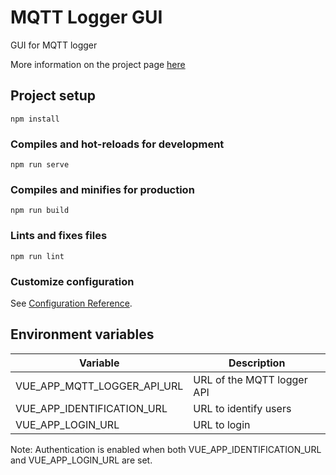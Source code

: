 # MQTT Logger GUI

GUI for MQTT logger

More information on the project page [here](https://articles.maximemoreillon.com/articles/5aa92bbf-956c-43a9-8f3c-e0bdacd6412d)

## Project setup

```
npm install
```

### Compiles and hot-reloads for development

```
npm run serve
```

### Compiles and minifies for production

```
npm run build
```

### Lints and fixes files

```
npm run lint
```

### Customize configuration

See [Configuration Reference](https://cli.vuejs.org/config/).

## Environment variables

| Variable                    | Description                |
| --------------------------- | -------------------------- |
| VUE_APP_MQTT_LOGGER_API_URL | URL of the MQTT logger API |
| VUE_APP_IDENTIFICATION_URL  | URL to identify users      |
| VUE_APP_LOGIN_URL           | URL to login               |

Note: Authentication is enabled when both VUE_APP_IDENTIFICATION_URL and VUE_APP_LOGIN_URL are set.
